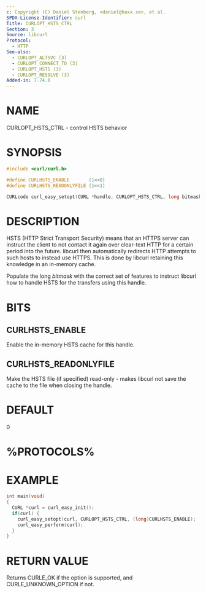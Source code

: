 ```yaml
---
c: Copyright (C) Daniel Stenberg, <daniel@haxx.se>, et al.
SPDX-License-Identifier: curl
Title: CURLOPT_HSTS_CTRL
Section: 3
Source: libcurl
Protocol:
  - HTTP
See-also:
  - CURLOPT_ALTSVC (3)
  - CURLOPT_CONNECT_TO (3)
  - CURLOPT_HSTS (3)
  - CURLOPT_RESOLVE (3)
Added-in: 7.74.0
---
```


# NAME

CURLOPT_HSTS_CTRL - control HSTS behavior

# SYNOPSIS

~~~c
#include <curl/curl.h>

#define CURLHSTS_ENABLE       (1<<0)
#define CURLHSTS_READONLYFILE (1<<1)

CURLcode curl_easy_setopt(CURL *handle, CURLOPT_HSTS_CTRL, long bitmask);
~~~

# DESCRIPTION

HSTS (HTTP Strict Transport Security) means that an HTTPS server can instruct
the client to not contact it again over clear-text HTTP for a certain period
into the future. libcurl then automatically redirects HTTP attempts to such
hosts to instead use HTTPS. This is done by libcurl retaining this knowledge
in an in-memory cache.

Populate the long *bitmask* with the correct set of features to instruct
libcurl how to handle HSTS for the transfers using this handle.

# BITS

## CURLHSTS_ENABLE

Enable the in-memory HSTS cache for this handle.

## CURLHSTS_READONLYFILE

Make the HSTS file (if specified) read-only - makes libcurl not save the cache
to the file when closing the handle.

# DEFAULT

0

# %PROTOCOLS%

# EXAMPLE

~~~c
int main(void)
{
  CURL *curl = curl_easy_init();
  if(curl) {
    curl_easy_setopt(curl, CURLOPT_HSTS_CTRL, (long)CURLHSTS_ENABLE);
    curl_easy_perform(curl);
  }
}
~~~

# RETURN VALUE

Returns CURLE_OK if the option is supported, and CURLE_UNKNOWN_OPTION if not.
